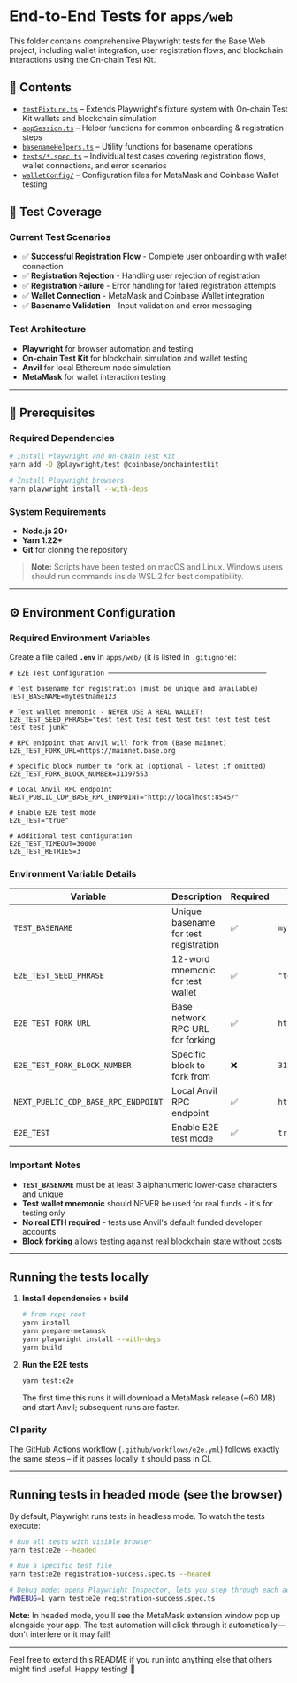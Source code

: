 # End-to-End Tests for `apps/web`

This folder contains comprehensive Playwright tests for the Base Web project, including wallet integration, user registration flows, and blockchain interactions using the On-chain Test Kit.

## 📁 Contents

- [`testFixture.ts`](./testFixture.ts) – Extends Playwright's fixture system with On-chain Test Kit wallets and blockchain simulation
- [`appSession.ts`](./appSession.ts) – Helper functions for common onboarding & registration steps
- [`basenameHelpers.ts`](./basenameHelpers.ts) – Utility functions for basename operations
- [`tests/*.spec.ts`](./tests) – Individual test cases covering registration flows, wallet connections, and error scenarios
- [`walletConfig/`](./walletConfig) – Configuration files for MetaMask and Coinbase Wallet testing

## 🎯 Test Coverage

### Current Test Scenarios
- ✅ **Successful Registration Flow** - Complete user onboarding with wallet connection
- ✅ **Registration Rejection** - Handling user rejection of registration
- ✅ **Registration Failure** - Error handling for failed registration attempts
- ✅ **Wallet Connection** - MetaMask and Coinbase Wallet integration
- ✅ **Basename Validation** - Input validation and error messaging

### Test Architecture
- **Playwright** for browser automation and testing
- **On-chain Test Kit** for blockchain simulation and wallet testing
- **Anvil** for local Ethereum node simulation
- **MetaMask** for wallet interaction testing

---

## 🚀 Prerequisites

### Required Dependencies
```bash
# Install Playwright and On-chain Test Kit
yarn add -D @playwright/test @coinbase/onchaintestkit

# Install Playwright browsers
yarn playwright install --with-deps
```

### System Requirements
- **Node.js 20+**
- **Yarn 1.22+**
- **Git** for cloning the repository

> **Note:** Scripts have been tested on macOS and Linux. Windows users should run commands inside WSL 2 for best compatibility.

---

## ⚙️ Environment Configuration

### Required Environment Variables

Create a file called **`.env`** in `apps/web/` (it is listed in `.gitignore`):

```dotenv
# E2E Test Configuration ────────────────────────────────────────

# Test basename for registration (must be unique and available)
TEST_BASENAME=mytestname123

# Test wallet mnemonic - NEVER USE A REAL WALLET!
E2E_TEST_SEED_PHRASE="test test test test test test test test test test test junk"

# RPC endpoint that Anvil will fork from (Base mainnet)
E2E_TEST_FORK_URL=https://mainnet.base.org

# Specific block number to fork at (optional - latest if omitted)
E2E_TEST_FORK_BLOCK_NUMBER=31397553

# Local Anvil RPC endpoint
NEXT_PUBLIC_CDP_BASE_RPC_ENDPOINT="http://localhost:8545/"

# Enable E2E test mode
E2E_TEST="true"

# Additional test configuration
E2E_TEST_TIMEOUT=30000
E2E_TEST_RETRIES=3
```

### Environment Variable Details

| Variable | Description | Required | Example |
|----------|-------------|----------|---------|
| `TEST_BASENAME` | Unique basename for test registration | ✅ | `mytestname123` |
| `E2E_TEST_SEED_PHRASE` | 12-word mnemonic for test wallet | ✅ | `"test test test..."` |
| `E2E_TEST_FORK_URL` | Base network RPC URL for forking | ✅ | `https://mainnet.base.org` |
| `E2E_TEST_FORK_BLOCK_NUMBER` | Specific block to fork from | ❌ | `31397553` |
| `NEXT_PUBLIC_CDP_BASE_RPC_ENDPOINT` | Local Anvil RPC endpoint | ✅ | `http://localhost:8545/` |
| `E2E_TEST` | Enable E2E test mode | ✅ | `true` |

### Important Notes

- **`TEST_BASENAME`** must be at least 3 alphanumeric lower-case characters and unique
- **Test wallet mnemonic** should NEVER be used for real funds - it's for testing only
- **No real ETH required** - tests use Anvil's default funded developer accounts
- **Block forking** allows testing against real blockchain state without costs

---

## Running the tests locally

1. **Install dependencies + build**

   ```bash
   # from repo root
   yarn install
   yarn prepare-metamask
   yarn playwright install --with-deps
   yarn build
   ```

2. **Run the E2E tests**

   ```bash
   yarn test:e2e
   ```

   The first time this runs it will download a MetaMask release (~60 MB) and start Anvil; subsequent runs are faster.

### CI parity

The GitHub Actions workflow (`.github/workflows/e2e.yml`) follows exactly the same steps – if it passes locally it should pass in CI.

---

## Running tests in headed mode (see the browser)

By default, Playwright runs tests in headless mode. To watch the tests execute:

```bash
# Run all tests with visible browser
yarn test:e2e --headed

# Run a specific test file
yarn test:e2e registration-success.spec.ts --headed

# Debug mode: opens Playwright Inspector, lets you step through each action
PWDEBUG=1 yarn test:e2e registration-success.spec.ts
```

**Note:** In headed mode, you'll see the MetaMask extension window pop up alongside your app. The test automation will click through it automatically—don't interfere or it may fail!

---

Feel free to extend this README if you run into anything else that others might find useful. Happy testing! 🎉
